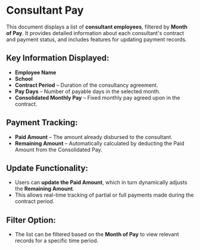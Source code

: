 # Consultant Pay

This document displays a list of **consultant employees**, filtered by **Month of Pay**. It provides detailed information about each consultant's contract and payment status, and includes features for updating payment records.

## Key Information Displayed:

- **Employee Name**
- **School**
- **Contract Period** – Duration of the consultancy agreement.
- **Pay Days** – Number of payable days in the selected month.
- **Consolidated Monthly Pay** – Fixed monthly pay agreed upon in the contract.

## Payment Tracking:

- **Paid Amount** – The amount already disbursed to the consultant.
- **Remaining Amount** – Automatically calculated by deducting the Paid Amount from the Consolidated Pay.

## Update Functionality:

- Users can **update the Paid Amount**, which in turn dynamically adjusts the **Remaining Amount**.
- This allows real-time tracking of partial or full payments made during the contract period.

## Filter Option:

- The list can be filtered based on the **Month of Pay** to view relevant records for a specific time period.

